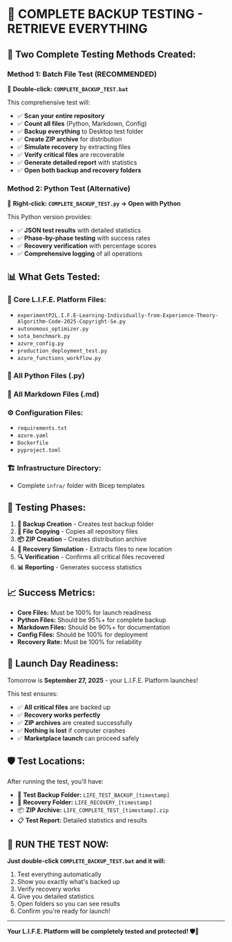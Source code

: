# 🧪 COMPLETE BACKUP TESTING - RETRIEVE EVERYTHING

## 🚀 **Two Complete Testing Methods Created:**

### **Method 1: Batch File Test (RECOMMENDED)**
📁 **Double-click: `COMPLETE_BACKUP_TEST.bat`**

This comprehensive test will:
- ✅ **Scan your entire repository**
- ✅ **Count all files** (Python, Markdown, Config)
- ✅ **Backup everything** to Desktop test folder
- ✅ **Create ZIP archive** for distribution
- ✅ **Simulate recovery** by extracting files
- ✅ **Verify critical files** are recoverable
- ✅ **Generate detailed report** with statistics
- ✅ **Open both backup and recovery folders**

### **Method 2: Python Test (Alternative)**
🐍 **Right-click: `COMPLETE_BACKUP_TEST.py` → Open with Python**

This Python version provides:
- ✅ **JSON test results** with detailed statistics
- ✅ **Phase-by-phase testing** with success rates
- ✅ **Recovery verification** with percentage scores
- ✅ **Comprehensive logging** of all operations

## 📊 **What Gets Tested:**

### **🧠 Core L.I.F.E. Platform Files:**
- `experimentP2L.I.F.E-Learning-Individually-from-Experience-Theory-Algorithm-Code-2025-Copyright-Se.py`
- `autonomous_optimizer.py`
- `sota_benchmark.py`
- `azure_config.py`
- `production_deployment_test.py`
- `azure_functions_workflow.py`

### **🐍 All Python Files (.py)**
### **📝 All Markdown Files (.md)**
### **⚙️ Configuration Files:**
- `requirements.txt`
- `azure.yaml`
- `Dockerfile`
- `pyproject.toml`

### **🏗️ Infrastructure Directory:**
- Complete `infra/` folder with Bicep templates

## 🔬 **Testing Phases:**

1. **📂 Backup Creation** - Creates test backup folder
2. **💾 File Copying** - Copies all repository files
3. **📦 ZIP Creation** - Creates distribution archive
4. **🔄 Recovery Simulation** - Extracts files to new location
5. **🔍 Verification** - Confirms all critical files recovered
6. **📊 Reporting** - Generates success statistics

## 📈 **Success Metrics:**

- **Core Files:** Must be 100% for launch readiness
- **Python Files:** Should be 95%+ for complete backup
- **Markdown Files:** Should be 90%+ for documentation
- **Config Files:** Should be 100% for deployment
- **Recovery Rate:** Must be 100% for reliability

## 🎯 **Launch Day Readiness:**

Tomorrow is **September 27, 2025** - your L.I.F.E. Platform launches!

This test ensures:
- ✅ **All critical files** are backed up
- ✅ **Recovery works perfectly**
- ✅ **ZIP archives** are created successfully
- ✅ **Nothing is lost** if computer crashes
- ✅ **Marketplace launch** can proceed safely

## 🛡️ **Test Locations:**

After running the test, you'll have:
- 📁 **Test Backup Folder:** `LIFE_TEST_BACKUP_[timestamp]`
- 🔄 **Recovery Folder:** `LIFE_RECOVERY_[timestamp]`
- 📦 **ZIP Archive:** `LIFE_COMPLETE_TEST_[timestamp].zip`
- 📋 **Test Report:** Detailed statistics and results

## 🚨 **RUN THE TEST NOW:**

**Just double-click `COMPLETE_BACKUP_TEST.bat` and it will:**
1. Test everything automatically
2. Show you exactly what's backed up
3. Verify recovery works
4. Give you detailed statistics
5. Open folders so you can see results
6. Confirm you're ready for launch!

---

**Your L.I.F.E. Platform will be completely tested and protected! 🛡️🚀**
